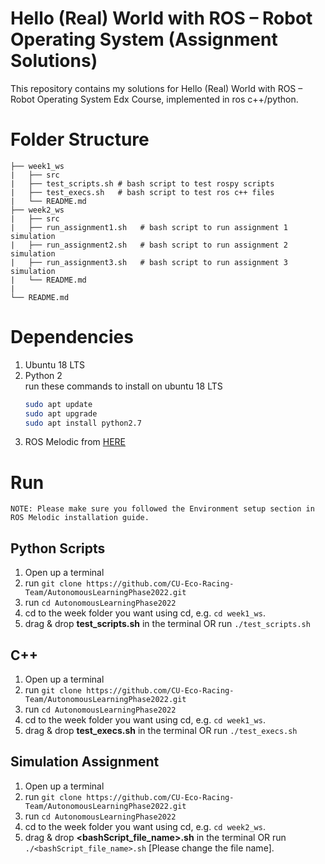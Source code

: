 # Hello (Real) World with ROS – Robot Operating System (Assignment Solutions)

This repository contains my solutions for Hello (Real) World with ROS – Robot Operating System Edx Course, implemented in ros c++/python.
# Folder Structure

```
├── week1_ws
|   ├── src
|   ├── test_scripts.sh # bash script to test rospy scripts
|   ├── test_execs.sh   # bash script to test ros c++ files
|   └── README.md
├── week2_ws
|   ├── src
|   ├── run_assignment1.sh   # bash script to run assignment 1 simulation
|   ├── run_assignment2.sh   # bash script to run assignment 2 simulation
|   ├── run_assignment3.sh   # bash script to run assignment 3 simulation
|   └── README.md
|
└── README.md
```

# Dependencies
1. Ubuntu 18 LTS 
2. Python 2   
run these commands to install on ubuntu 18 LTS  
    ```bash
    sudo apt update 
    sudo apt upgrade
    sudo apt install python2.7
    ```
3. ROS Melodic from [HERE](http://wiki.ros.org/melodic/Installation/Ubuntu)

# Run
`NOTE: Please make sure you followed the Environment setup section in ROS Melodic installation guide.`
## Python Scripts
1. Open up a terminal
2. run `git clone https://github.com/CU-Eco-Racing-Team/AutonomousLearningPhase2022.git`
3. run `cd AutonomousLearningPhase2022`
4. cd to the week folder you want using cd, e.g. `cd week1_ws`.
5. drag & drop **test_scripts.sh** in the terminal OR run `./test_scripts.sh`
## C++
1. Open up a terminal
2. run `git clone https://github.com/CU-Eco-Racing-Team/AutonomousLearningPhase2022.git`
3. run `cd AutonomousLearningPhase2022`
4. cd to the week folder you want using cd, e.g. `cd week1_ws`.
5. drag & drop **test_execs.sh** in the terminal OR run `./test_execs.sh`
## Simulation Assignment
1. Open up a terminal
2. run `git clone https://github.com/CU-Eco-Racing-Team/AutonomousLearningPhase2022.git`
3. run `cd AutonomousLearningPhase2022`
4. cd to the week folder you want using cd, e.g. `cd week2_ws`.
5. drag & drop **<bashScript_file_name>.sh** in the terminal OR run `./<bashScript_file_name>.sh` [Please change the file name].
